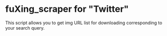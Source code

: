 # fuXing_scraper for "Twitter"

This script allows you to get img URL list for downloading corresponding to your search query.
